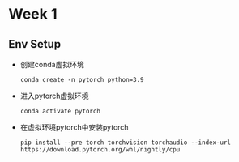 # Week 1

## Env Setup

- 创建conda虚拟环境
    ```
    conda create -n pytorch python=3.9
    ```
- 进入pytorch虚拟环境
	```
    conda activate pytorch
    ```

- 在虚拟环境pytorch中安装pytorch

    ```
    pip install --pre torch torchvision torchaudio --index-url https://download.pytorch.org/whl/nightly/cpu
    ```